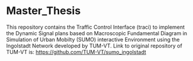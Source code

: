 # Master_Thesis
This repository contains the Traffic Control Interface (traci) to implement the Dynamic Signal plans based on Macroscopic Fundamental Diagram in Simulation of Urban Mobilty (SUMO) interactive Environment using the Ingolstadt Network developed by TUM-VT. Link to original repository of TUM-VT is:
https://github.com/TUM-VT/sumo_ingolstadt
 
